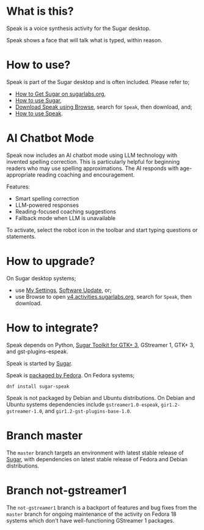 What is this?
=============

Speak is a voice synthesis activity for the Sugar desktop.

Speak shows a face that will talk what is typed, within reason.

How to use?
===========

Speak is part of the Sugar desktop and is often included.  Please refer to;

* [How to Get Sugar on sugarlabs.org](https://sugarlabs.org/),
* [How to use Sugar](https://help.sugarlabs.org/),
* [Download Speak using Browse](https://v4.activities.sugarlabs.org/), search for `Speak`, then download, and;
* [How to use Speak](https://help.sugarlabs.org/en/speak.html).

AI Chatbot Mode
==============

Speak now includes an AI chatbot mode using LLM technology with invented spelling correction. This is particularly helpful for beginning readers who may use spelling approximations. The AI responds with age-appropriate reading coaching and encouragement.

Features:
* Smart spelling correction
* LLM-powered responses
* Reading-focused coaching suggestions
* Fallback mode when LLM is unavailable

To activate, select the robot icon in the toolbar and start typing questions or statements.

How to upgrade?
===============

On Sugar desktop systems;
* use [My Settings](https://help.sugarlabs.org/en/my_settings.html), [Software Update](https://help.sugarlabs.org/en/my_settings.html#software-update), or;
* use Browse to open [v4.activities.sugarlabs.org](https://v4.activities.sugarlabs.org/), search for `Speak`, then download.

How to integrate?
=================

Speak depends on Python, [Sugar Toolkit for GTK+ 3](https://github.com/sugarlabs/sugar-toolkit-gtk3), GStreamer 1, GTK+ 3, and gst-plugins-espeak.

Speak is started by [Sugar](https://github.com/sugarlabs/sugar).

Speak is [packaged by Fedora](https://src.fedoraproject.org/rpms/sugar-speak).  On Fedora systems;

```
dnf install sugar-speak
```

Speak is not packaged by Debian and Ubuntu distributions.  On Debian
and Ubuntu systems dependencies include `gstreamer1.0-espeak`,
`gir1.2-gstreamer-1.0`, and `gir1.2-gst-plugins-base-1.0`.

Branch master
=============

The `master` branch targets an environment with latest stable release
of [Sugar](https://github.com/sugarlabs/sugar), with dependencies on
latest stable release of Fedora and Debian distributions.

Branch not-gstreamer1
=====================

The `not-gstreamer1` branch is a backport of features and bug fixes
from the `master` branch for ongoing maintenance of the activity on
Fedora 18 systems which don't have well-functioning GStreamer 1
packages.
